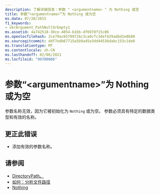 ```yaml
---
description: 了解详细信息：参数 " <argumentname> " 为 Nothing 或空
title: 参数“<argumentname>”为 Nothing 或为空
ms.date: 07/20/2015
f1_keywords:
- vbrArgument_PathNullOrEmpty1
ms.assetid: 4a742518-30ce-4054-b1bb-df6978f15c06
ms.openlocfilehash: 2ce79ac6570972bc3ca0cfc3def429adbd2e8b80
ms.sourcegitcommit: ddf7edb67715a5b9a45e3dd44536dabc153c1de0
ms.translationtype: MT
ms.contentlocale: zh-CN
ms.lasthandoff: 02/06/2021
ms.locfileid: "99700086"
---
```

# <a name="argument-argumentname-is-nothing-or-empty"></a>参数“\<argumentname>”为 Nothing 或为空

参数名称无效，因为它被初始化为 `Nothing` 或为空。 参数必须具有特定的数据类型和有效的名称。  
  
## <a name="to-correct-this-error"></a>更正此错误  
  
- 添加有效的参数名称。  
  
## <a name="see-also"></a>请参阅

- [DirectoryPath。](xref:Microsoft.VisualBasic.ApplicationServices.AssemblyInfo.DirectoryPath)
- [如何：分析文件路径](../developing-apps/programming/drives-directories-files/how-to-parse-file-paths.md)
- [Nothing](../language-reference/nothing.md)
